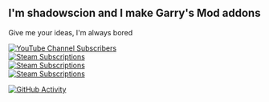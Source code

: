 ## I'm shadowscion and I make Garry's Mod addons

Give me your ideas, I'm always bored

[![YouTube Channel Subscribers](https://img.shields.io/youtube/channel/subscribers/UCZIRcWKcHDhISLC18zgsC9w?color=orange&label=youtube&logo=youtube&style=for-the-badge)][youtube]\
[![Steam Subscriptions](https://img.shields.io/steam/subscriptions/173482196?color=orange&label=steam%20-%20sprops&logo=steam&style=for-the-badge)][wsprops]\
[![Steam Subscriptions](https://img.shields.io/steam/subscriptions/2458909924?color=orange&label=steam%20-%20Prop2Mesh&logo=steam&style=for-the-badge)][wp2m]\
[![Steam Subscriptions](https://img.shields.io/steam/subscriptions/737640184?color=orange&label=steam%20-%20Tank%20Track%20Tool&logo=steam&style=for-the-badge)][wttc]

[![GitHub Activity](https://github-readme-stats.vercel.app/api?username=shadowscion&include_all_commits=true&custom_title=GitHub%20Activity&disable_animations=true&show_icons=true&border_radius=0)](https://github.com/shadowscion)

[youtube]: https://www.youtube.com/user/shadowscion/videos
[wsprops]: https://steamcommunity.com/sharedfiles/filedetails/?id=173482196
[wp2m]: https://steamcommunity.com/sharedfiles/filedetails/?id=737640184
[wttc]: https://steamcommunity.com/sharedfiles/filedetails/?id=737640184
